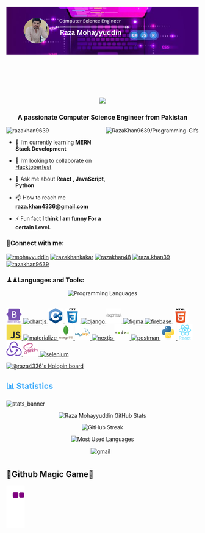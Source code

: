 ![logo](https://github.com/RazaKhan9639/RazaKhan9639/blob/main/Banner.png)
<marquee><h1 align="center">Hi 👋, I'm Raza Mohayyuddin</h1></marquee>
<p align="center">
<a href="https://github.com/RazaKhan9639"><img src="https://readme-typing-svg.herokuapp.com?lines=Python+Django+Developer;Python+Backend+Engineer;React+Developer;MERN+STACK+Devloper&center=true&width=500&height=50"></a>
	

<h3 align="center">A passionate Computer Science Engineer from Pakistan</h3>


<a href='https://github.com/RazaKhan9639'>
<img align='right' src='https://programming-gifs.herokuapp.com/' widht=350 height=300 alt='RazaKhan9639/Programming-Gifs'></a>


<p align="left"> <img src="https://komarev.com/ghpvc/?username=razakhan9639&label=Profile%20views&color=0e75b6&style=flat" alt="razakhan9639" /> </p>

- 🌱 I’m currently learning **MERN Stack Development**

- 👯 I’m looking to collaborate on [Hacktoberfest](https://hacktoberfest.com/)

- 💬 Ask me about **React , JavaScript, Python**

- 📫 How to reach me **raza.khan4336@gmail.com**

- ⚡ Fun fact **I think I am funny For a certain Level.**

<h3 align="left">🥰Connect with me:</h3>
<p align="left">
<a href="https://twitter.com/rmohayyuddin" target="blank"><img align="center" src="https://raw.githubusercontent.com/rahuldkjain/github-profile-readme-generator/master/src/images/icons/Social/twitter.svg" alt="rmohayyuddin" height="30" width="40" /></a>
<a href="https://linkedin.com/in/razakhankakar" target="blank"><img align="center" src="https://raw.githubusercontent.com/rahuldkjain/github-profile-readme-generator/master/src/images/icons/Social/linked-in-alt.svg" alt="razakhankakar" height="30" width="40" /></a>
<a href="https://fb.com/razakhan48" target="blank"><img align="center" src="https://raw.githubusercontent.com/rahuldkjain/github-profile-readme-generator/master/src/images/icons/Social/facebook.svg" alt="razakhan48" height="30" width="40" /></a>
<a href="https://instagram.com/raza.khan39" target="blank"><img align="center" src="https://raw.githubusercontent.com/rahuldkjain/github-profile-readme-generator/master/src/images/icons/Social/instagram.svg" alt="raza.khan39" height="30" width="40" /></a>
<a href="https://www.leetcode.com/razakhan9639" target="blank"><img align="center" src="https://raw.githubusercontent.com/rahuldkjain/github-profile-readme-generator/master/src/images/icons/Social/leet-code.svg" alt="razakhan9639" height="30" width="40" /></a>
</p>

<h3 align="left">♟♟Languages and Tools:</h3>

<div align="center" style="display:block;">
    <img width="100px" alt="Programming Languages" src="https://user-images.githubusercontent.com/78341798/194531121-47b0119a-ce00-439d-b586-125f86acb098.png"/> 
</div>
<br>
<p align="left"> <a href="https://getbootstrap.com" target="_blank" rel="noreferrer"> <img src="https://raw.githubusercontent.com/devicons/devicon/master/icons/bootstrap/bootstrap-plain-wordmark.svg" alt="bootstrap" width="40" height="40"/> </a> <a href="https://www.chartjs.org" target="_blank" rel="noreferrer"> <img src="https://www.chartjs.org/media/logo-title.svg" alt="chartjs" width="40" height="40"/> </a> <a href="https://www.w3schools.com/cpp/" target="_blank" rel="noreferrer"> <img src="https://raw.githubusercontent.com/devicons/devicon/master/icons/cplusplus/cplusplus-original.svg" alt="cplusplus" width="40" height="40"/> </a> <a href="https://www.w3schools.com/css/" target="_blank" rel="noreferrer"> <img src="https://raw.githubusercontent.com/devicons/devicon/master/icons/css3/css3-original-wordmark.svg" alt="css3" width="40" height="40"/> </a> <a href="https://www.djangoproject.com/" target="_blank" rel="noreferrer"> <img src="https://cdn.worldvectorlogo.com/logos/django.svg" alt="django" width="40" height="40"/> </a> <a href="https://expressjs.com" target="_blank" rel="noreferrer"> <img src="https://raw.githubusercontent.com/devicons/devicon/master/icons/express/express-original-wordmark.svg" alt="express" width="40" height="40"/> </a> <a href="https://www.figma.com/" target="_blank" rel="noreferrer"> <img src="https://www.vectorlogo.zone/logos/figma/figma-icon.svg" alt="figma" width="40" height="40"/> </a> <a href="https://firebase.google.com/" target="_blank" rel="noreferrer"> <img src="https://www.vectorlogo.zone/logos/firebase/firebase-icon.svg" alt="firebase" width="40" height="40"/> </a> <a href="https://www.w3.org/html/" target="_blank" rel="noreferrer"> <img src="https://raw.githubusercontent.com/devicons/devicon/master/icons/html5/html5-original-wordmark.svg" alt="html5" width="40" height="40"/> </a> <a href="https://developer.mozilla.org/en-US/docs/Web/JavaScript" target="_blank" rel="noreferrer"> <img src="https://raw.githubusercontent.com/devicons/devicon/master/icons/javascript/javascript-original.svg" alt="javascript" width="40" height="40"/> </a> <a href="https://materializecss.com/" target="_blank" rel="noreferrer"> <img src="https://raw.githubusercontent.com/prplx/svg-logos/5585531d45d294869c4eaab4d7cf2e9c167710a9/svg/materialize.svg" alt="materialize" width="40" height="40"/> </a> <a href="https://www.mongodb.com/" target="_blank" rel="noreferrer"> <img src="https://raw.githubusercontent.com/devicons/devicon/master/icons/mongodb/mongodb-original-wordmark.svg" alt="mongodb" width="40" height="40"/> </a> <a href="https://www.mysql.com/" target="_blank" rel="noreferrer"> <img src="https://raw.githubusercontent.com/devicons/devicon/master/icons/mysql/mysql-original-wordmark.svg" alt="mysql" width="40" height="40"/> </a> <a href="https://nextjs.org/" target="_blank" rel="noreferrer"> <img src="https://cdn.worldvectorlogo.com/logos/nextjs-2.svg" alt="nextjs" width="40" height="40"/> </a> <a href="https://nodejs.org" target="_blank" rel="noreferrer"> <img src="https://raw.githubusercontent.com/devicons/devicon/master/icons/nodejs/nodejs-original-wordmark.svg" alt="nodejs" width="40" height="40"/> </a> <a href="https://postman.com" target="_blank" rel="noreferrer"> <img src="https://www.vectorlogo.zone/logos/getpostman/getpostman-icon.svg" alt="postman" width="40" height="40"/> </a> <a href="https://www.python.org" target="_blank" rel="noreferrer"> <img src="https://raw.githubusercontent.com/devicons/devicon/master/icons/python/python-original.svg" alt="python" width="40" height="40"/> </a> <a href="https://reactjs.org/" target="_blank" rel="noreferrer"> <img src="https://raw.githubusercontent.com/devicons/devicon/master/icons/react/react-original-wordmark.svg" alt="react" width="40" height="40"/> </a> <a href="https://redux.js.org" target="_blank" rel="noreferrer"> <img src="https://raw.githubusercontent.com/devicons/devicon/master/icons/redux/redux-original.svg" alt="redux" width="40" height="40"/> </a> <a href="https://sass-lang.com" target="_blank" rel="noreferrer"> <img src="https://raw.githubusercontent.com/devicons/devicon/master/icons/sass/sass-original.svg" alt="sass" width="40" height="40"/> </a> <a href="https://www.selenium.dev" target="_blank" rel="noreferrer"> <img src="https://raw.githubusercontent.com/detain/svg-logos/780f25886640cef088af994181646db2f6b1a3f8/svg/selenium-logo.svg" alt="selenium" width="40" height="40"/> </a> </p>

[![@raza4336's Holopin board](https://holopin.me/raza4336)](https://holopin.io/@raza4336)


<h2 style="color: #44AEFB">📊 Statistics</h2>

![stats_banner](https://user-images.githubusercontent.com/78341798/194534778-d662496c-ae00-4e8d-ae9b-b90912054e7f.gif)

<!-- Begin Stats Cards -->
<!-- Resources:  -->
<!-- Github & Languages Stats: https://github.com/anuraghazra/github-readme-stats --> 
<!-- Streak Stats: https://github.com/denvercoder1/github-readme-streak-stats -->
<!-- Change the value after ?username= to your GitHub username. -->
<div class="stats" align="center">

![Raza Mohayyuddin GitHub Stats](https://github-readme-stats.vercel.app/api?username=RazaKhan9639&hide=stars&count_private=true&show_icons=true&theme=algolia&border_radius=20)

![GitHub Streak](https://streak-stats.demolab.com?user=RazaKhan9639&count_private=true&theme=algolia&border_radius=20)

![Most Used Languages](https://github-readme-stats.vercel.app/api/top-langs/?username=RazaKhan9639&layout=compact&show_icons=true&theme=algolia&border_radius=20)
</div>
<!--  End Stats Cards -->


<!-- Begin Footer -->
<!-- Icons Resources -->
<!-- https://devicon.dev/ -->
<div class="footer" align="center" style="margin:15px;">
    <a href="mailto:raza.khan4336@gmail.com" target="_blank">
        <img style="margin:0 10px 10px 0;" src="https://user-images.githubusercontent.com/78341798/194531383-ddb2b774-5bb9-491c-b601-4a4a7d9792fb.svg" alt="gmail" width="40px"/>
    </a>
</div>
<!-- End Footer -->

## 🐍Github Magic Game🐍

![snake gif](https://github.com/RazaKhan9639/RazaKhan9639/blob/output/github-contribution-grid-snake.gif)



